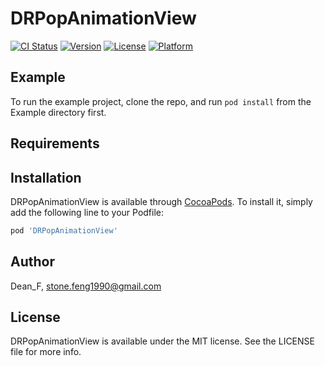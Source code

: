 # DRPopAnimationView

[![CI Status](https://img.shields.io/travis/Dean_F/DRPopAnimationView.svg?style=flat)](https://travis-ci.org/Dean_F/DRPopAnimationView)
[![Version](https://img.shields.io/cocoapods/v/DRPopAnimationView.svg?style=flat)](https://cocoapods.org/pods/DRPopAnimationView)
[![License](https://img.shields.io/cocoapods/l/DRPopAnimationView.svg?style=flat)](https://cocoapods.org/pods/DRPopAnimationView)
[![Platform](https://img.shields.io/cocoapods/p/DRPopAnimationView.svg?style=flat)](https://cocoapods.org/pods/DRPopAnimationView)

## Example

To run the example project, clone the repo, and run `pod install` from the Example directory first.

## Requirements

## Installation

DRPopAnimationView is available through [CocoaPods](https://cocoapods.org). To install
it, simply add the following line to your Podfile:

```ruby
pod 'DRPopAnimationView'
```

## Author

Dean_F, stone.feng1990@gmail.com

## License

DRPopAnimationView is available under the MIT license. See the LICENSE file for more info.
